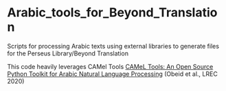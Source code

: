 # Arabic_tools_for_Beyond_Translation
Scripts for processing Arabic texts using external libraries to generate files for the Perseus Library/Beyond Translation

This code heavily leverages CAMel Tools
[CAMeL Tools: An Open Source Python Toolkit for Arabic Natural Language Processing](https://aclanthology.org/2020.lrec-1.868) (Obeid et al., LREC 2020)
